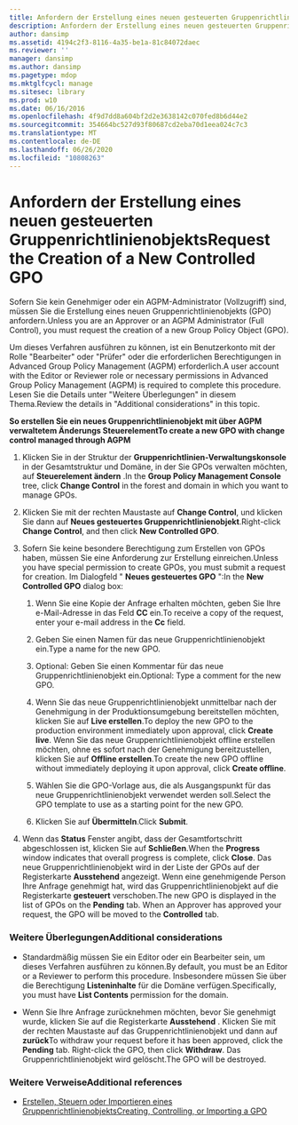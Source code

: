 ```yaml
---
title: Anfordern der Erstellung eines neuen gesteuerten Gruppenrichtlinienobjekts
description: Anfordern der Erstellung eines neuen gesteuerten Gruppenrichtlinienobjekts
author: dansimp
ms.assetid: 4194c2f3-8116-4a35-be1a-81c84072daec
ms.reviewer: ''
manager: dansimp
ms.author: dansimp
ms.pagetype: mdop
ms.mktglfcycl: manage
ms.sitesec: library
ms.prod: w10
ms.date: 06/16/2016
ms.openlocfilehash: 4f9d7dd8a604bf2d2e3638142c070fed8b6d44e2
ms.sourcegitcommit: 354664bc527d93f80687cd2eba70d1eea024c7c3
ms.translationtype: MT
ms.contentlocale: de-DE
ms.lasthandoff: 06/26/2020
ms.locfileid: "10808263"
---
```

# <span data-ttu-id="0a593-103">Anfordern der Erstellung eines neuen gesteuerten Gruppenrichtlinienobjekts</span><span class="sxs-lookup"><span data-stu-id="0a593-103">Request the Creation of a New Controlled GPO</span></span>


<span data-ttu-id="0a593-104">Sofern Sie kein Genehmiger oder ein AGPM-Administrator (Vollzugriff) sind, müssen Sie die Erstellung eines neuen Gruppenrichtlinienobjekts (GPO) anfordern.</span><span class="sxs-lookup"><span data-stu-id="0a593-104">Unless you are an Approver or an AGPM Administrator (Full Control), you must request the creation of a new Group Policy Object (GPO).</span></span>

<span data-ttu-id="0a593-105">Um dieses Verfahren ausführen zu können, ist ein Benutzerkonto mit der Rolle "Bearbeiter" oder "Prüfer" oder die erforderlichen Berechtigungen in Advanced Group Policy Management (AGPM) erforderlich.</span><span class="sxs-lookup"><span data-stu-id="0a593-105">A user account with the Editor or Reviewer role or necessary permissions in Advanced Group Policy Management (AGPM) is required to complete this procedure.</span></span> <span data-ttu-id="0a593-106">Lesen Sie die Details unter "Weitere Überlegungen" in diesem Thema.</span><span class="sxs-lookup"><span data-stu-id="0a593-106">Review the details in "Additional considerations" in this topic.</span></span>

**<span data-ttu-id="0a593-107">So erstellen Sie ein neues Gruppenrichtlinienobjekt mit über AGPM verwaltetem Änderungs Steuerelement</span><span class="sxs-lookup"><span data-stu-id="0a593-107">To create a new GPO with change control managed through AGPM</span></span>**

1.  <span data-ttu-id="0a593-108">Klicken Sie in der Struktur der **Gruppenrichtlinien-Verwaltungskonsole** in der Gesamtstruktur und Domäne, in der Sie GPOs verwalten möchten, auf **Steuerelement ändern** .</span><span class="sxs-lookup"><span data-stu-id="0a593-108">In the **Group Policy Management Console** tree, click **Change Control** in the forest and domain in which you want to manage GPOs.</span></span>

2.  <span data-ttu-id="0a593-109">Klicken Sie mit der rechten Maustaste auf **Change Control**, und klicken Sie dann auf **Neues gesteuertes Gruppenrichtlinienobjekt**.</span><span class="sxs-lookup"><span data-stu-id="0a593-109">Right-click **Change Control**, and then click **New Controlled GPO**.</span></span>

3.  <span data-ttu-id="0a593-110">Sofern Sie keine besondere Berechtigung zum Erstellen von GPOs haben, müssen Sie eine Anforderung zur Erstellung einreichen.</span><span class="sxs-lookup"><span data-stu-id="0a593-110">Unless you have special permission to create GPOs, you must submit a request for creation.</span></span> <span data-ttu-id="0a593-111">Im Dialogfeld " **Neues gesteuertes GPO** ":</span><span class="sxs-lookup"><span data-stu-id="0a593-111">In the **New Controlled GPO** dialog box:</span></span>

    1.  <span data-ttu-id="0a593-112">Wenn Sie eine Kopie der Anfrage erhalten möchten, geben Sie Ihre e-Mail-Adresse in das Feld **CC** ein.</span><span class="sxs-lookup"><span data-stu-id="0a593-112">To receive a copy of the request, enter your e-mail address in the **Cc** field.</span></span>

    2.  <span data-ttu-id="0a593-113">Geben Sie einen Namen für das neue Gruppenrichtlinienobjekt ein.</span><span class="sxs-lookup"><span data-stu-id="0a593-113">Type a name for the new GPO.</span></span>

    3.  <span data-ttu-id="0a593-114">Optional: Geben Sie einen Kommentar für das neue Gruppenrichtlinienobjekt ein.</span><span class="sxs-lookup"><span data-stu-id="0a593-114">Optional: Type a comment for the new GPO.</span></span>

    4.  <span data-ttu-id="0a593-115">Wenn Sie das neue Gruppenrichtlinienobjekt unmittelbar nach der Genehmigung in der Produktionsumgebung bereitstellen möchten, klicken Sie auf **Live erstellen**.</span><span class="sxs-lookup"><span data-stu-id="0a593-115">To deploy the new GPO to the production environment immediately upon approval, click **Create live**.</span></span> <span data-ttu-id="0a593-116">Wenn Sie das neue Gruppenrichtlinienobjekt offline erstellen möchten, ohne es sofort nach der Genehmigung bereitzustellen, klicken Sie auf **Offline erstellen**.</span><span class="sxs-lookup"><span data-stu-id="0a593-116">To create the new GPO offline without immediately deploying it upon approval, click **Create offline**.</span></span>

    5.  <span data-ttu-id="0a593-117">Wählen Sie die GPO-Vorlage aus, die als Ausgangspunkt für das neue Gruppenrichtlinienobjekt verwendet werden soll.</span><span class="sxs-lookup"><span data-stu-id="0a593-117">Select the GPO template to use as a starting point for the new GPO.</span></span>

    6.  <span data-ttu-id="0a593-118">Klicken Sie auf **Übermitteln**.</span><span class="sxs-lookup"><span data-stu-id="0a593-118">Click **Submit**.</span></span>

4.  <span data-ttu-id="0a593-119">Wenn das **Status** Fenster angibt, dass der Gesamtfortschritt abgeschlossen ist, klicken Sie auf **Schließen**.</span><span class="sxs-lookup"><span data-stu-id="0a593-119">When the **Progress** window indicates that overall progress is complete, click **Close**.</span></span> <span data-ttu-id="0a593-120">Das neue Gruppenrichtlinienobjekt wird in der Liste der GPOs auf der Registerkarte **Ausstehend** angezeigt. Wenn eine genehmigende Person Ihre Anfrage genehmigt hat, wird das Gruppenrichtlinienobjekt auf die Registerkarte **gesteuert** verschoben.</span><span class="sxs-lookup"><span data-stu-id="0a593-120">The new GPO is displayed in the list of GPOs on the **Pending** tab. When an Approver has approved your request, the GPO will be moved to the **Controlled** tab.</span></span>

### <span data-ttu-id="0a593-121">Weitere Überlegungen</span><span class="sxs-lookup"><span data-stu-id="0a593-121">Additional considerations</span></span>

-   <span data-ttu-id="0a593-122">Standardmäßig müssen Sie ein Editor oder ein Bearbeiter sein, um dieses Verfahren ausführen zu können.</span><span class="sxs-lookup"><span data-stu-id="0a593-122">By default, you must be an Editor or a Reviewer to perform this procedure.</span></span> <span data-ttu-id="0a593-123">Insbesondere müssen Sie über die Berechtigung **Listeninhalte** für die Domäne verfügen.</span><span class="sxs-lookup"><span data-stu-id="0a593-123">Specifically, you must have **List Contents** permission for the domain.</span></span>

-   <span data-ttu-id="0a593-124">Wenn Sie Ihre Anfrage zurücknehmen möchten, bevor Sie genehmigt wurde, klicken Sie auf die Registerkarte **Ausstehend** . Klicken Sie mit der rechten Maustaste auf das Gruppenrichtlinienobjekt und dann auf **zurück**</span><span class="sxs-lookup"><span data-stu-id="0a593-124">To withdraw your request before it has been approved, click the **Pending** tab. Right-click the GPO, then click **Withdraw**.</span></span> <span data-ttu-id="0a593-125">Das Gruppenrichtlinienobjekt wird gelöscht.</span><span class="sxs-lookup"><span data-stu-id="0a593-125">The GPO will be destroyed.</span></span>

### <span data-ttu-id="0a593-126">Weitere Verweise</span><span class="sxs-lookup"><span data-stu-id="0a593-126">Additional references</span></span>

-   [<span data-ttu-id="0a593-127">Erstellen, Steuern oder Importieren eines Gruppenrichtlinienobjekts</span><span class="sxs-lookup"><span data-stu-id="0a593-127">Creating, Controlling, or Importing a GPO</span></span>](creating-controlling-or-importing-a-gpo-agpm30ops.md)

 

 





